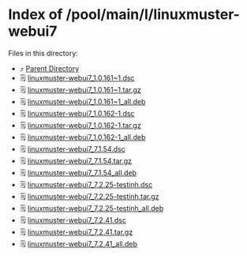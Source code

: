 
# Index of /pool/main/l/linuxmuster-webui7
Files in this directory:
- ⤴ [Parent Directory](../)
- 🗒 [linuxmuster-webui7_1.0.161~1.dsc](linuxmuster-webui7_1.0.161~1.dsc)
- 🗒 [linuxmuster-webui7_1.0.161~1.tar.gz](linuxmuster-webui7_1.0.161~1.tar.gz)
- 🗒 [linuxmuster-webui7_1.0.161~1_all.deb](linuxmuster-webui7_1.0.161~1_all.deb)
- 🗒 [linuxmuster-webui7_1.0.162-1.dsc](linuxmuster-webui7_1.0.162-1.dsc)
- 🗒 [linuxmuster-webui7_1.0.162-1.tar.gz](linuxmuster-webui7_1.0.162-1.tar.gz)
- 🗒 [linuxmuster-webui7_1.0.162-1_all.deb](linuxmuster-webui7_1.0.162-1_all.deb)
- 🗒 [linuxmuster-webui7_7.1.54.dsc](linuxmuster-webui7_7.1.54.dsc)
- 🗒 [linuxmuster-webui7_7.1.54.tar.gz](linuxmuster-webui7_7.1.54.tar.gz)
- 🗒 [linuxmuster-webui7_7.1.54_all.deb](linuxmuster-webui7_7.1.54_all.deb)
- 🗒 [linuxmuster-webui7_7.2.25-testinh.dsc](linuxmuster-webui7_7.2.25-testinh.dsc)
- 🗒 [linuxmuster-webui7_7.2.25-testinh.tar.gz](linuxmuster-webui7_7.2.25-testinh.tar.gz)
- 🗒 [linuxmuster-webui7_7.2.25-testinh_all.deb](linuxmuster-webui7_7.2.25-testinh_all.deb)
- 🗒 [linuxmuster-webui7_7.2.41.dsc](linuxmuster-webui7_7.2.41.dsc)
- 🗒 [linuxmuster-webui7_7.2.41.tar.gz](linuxmuster-webui7_7.2.41.tar.gz)
- 🗒 [linuxmuster-webui7_7.2.41_all.deb](linuxmuster-webui7_7.2.41_all.deb)
